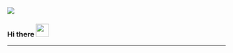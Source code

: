 <img src="https://raw.githubusercontent.com/PedruxMendoza/PedruxMendoza/master/Banner.gif">

### Hi there <img src="https://raw.githubusercontent.com/MartinHeinz/MartinHeinz/master/wave.gif" width="30px">

 ---

<!--
**PedruxMendoza/PedruxMendoza** is a ✨ _special_ ✨ repository because its `README.md` (this file) appears on your GitHub profile.

Here are some ideas to get you started:

- 🔭 I’m currently working on ...
- 🌱 I’m currently learning ...
- 👯 I’m looking to collaborate on ...
- 🤔 I’m looking for help with ...
- 💬 Ask me about ...
- 📫 How to reach me: ...
- 😄 Pronouns: ...
- ⚡ Fun fact: ...
-->
